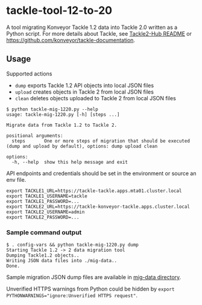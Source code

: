 # tackle-tool-12-to-20

A tool migrating Konveyor Tackle 1.2 data into Tackle 2.0 written as a Python script. For more details about Tackle, see [Tackle2-Hub README](../../) or https://github.com/konveyor/tackle-documentation.

## Usage

Supported actions
- ```dump``` exports Tackle 1.2 API objects into local JSON files
- ```upload``` creates objects in Tackle 2 from local JSON files
- ```clean``` deletes objects uploaded to Tackle 2 from local JSON files

```
$ python tackle-mig-1220.py --help
usage: tackle-mig-1220.py [-h] [steps ...]

Migrate data from Tackle 1.2 to Tackle 2.

positional arguments:
  steps       One or more steps of migration that should be executed (dump and upload by default), options: dump upload clean

options:
  -h, --help  show this help message and exit
```

API endpoints and credentials should be set in the environment or source an env file.

```
export TACKLE1_URL=https://tackle-tackle.apps.mta01.cluster.local
export TACKLE1_USERNAME=tackle
export TACKLE1_PASSWORD=...
export TACKLE2_URL=https://tackle-konveyor-tackle.apps.cluster.local
export TACKLE2_USERNAME=admin
export TACKLE2_PASSWORD=...
```

### Sample command output

```
$ . config-vars && python tackle-mig-1220.py dump
Starting Tackle 1.2 -> 2 data migration tool
Dumping Tackle1.2 objects..
Writing JSON data files into ./mig-data..
Done.
```

Sample migration JSON dump files are available in [mig-data directory](mig-data).

Unverified HTTPS warnings from Python could be hidden by ```export PYTHONWARNINGS="ignore:Unverified HTTPS request"```.
